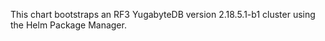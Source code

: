 This chart bootstraps an RF3 YugabyteDB version 2.18.5.1-b1 cluster using the Helm Package Manager.
